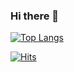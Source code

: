### Hi there 👋

<!--
**Gyupyo/Gyupyo** is a ✨ _special_ ✨ repository because its `README.md` (this file) appears on your GitHub profile.

Here are some ideas to get you started:

- 🔭 I’m currently working on ...
- 🌱 I’m currently learning ...
- 👯 I’m looking to collaborate on ...
- 🤔 I’m looking for help with ...
- 💬 Ask me about ...
- 📫 How to reach me: ...
- 😄 Pronouns: ...
- ⚡ Fun fact: ...
-->
<div>

[![Top Langs](https://github-readme-stats.vercel.app/api/top-langs/?username=gyupyo&layout=compact)](https://github.com/anuraghazra/github-readme-stats)
  
</div>
<div>

[![Hits](https://hits.seeyoufarm.com/api/count/incr/badge.svg?url=https%3A%2F%2Fgithub.com%2Fgjbae1212%2Fhit-counter&count_bg=%236DCB25&title_bg=%2325682A&icon=&icon_color=%23E7E7E7&title=%F0%9F%96%90%F0%9F%8F%BB&edge_flat=false)](https://hits.seeyoufarm.com)

</div>
